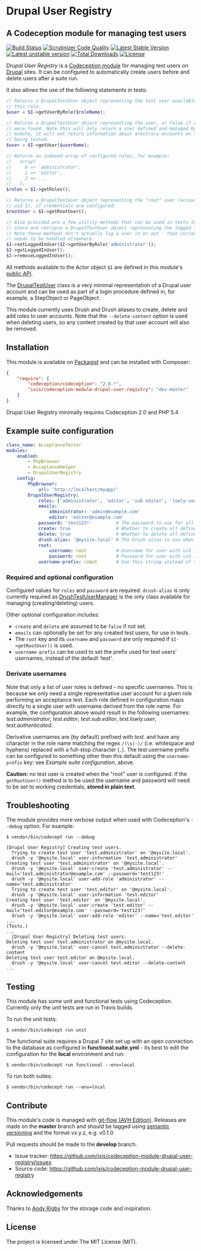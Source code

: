 Drupal User Registry
===

## A Codeception module for managing test users

[![Build Status](https://travis-ci.org/ixis/codeception-module-drupal-user-registry.svg?branch=feature/add-tests)](https://travis-ci.org/ixis/codeception-module-drupal-user-registry) [![Scrutinizer Code Quality](https://scrutinizer-ci.com/g/ixis/codeception-module-drupal-user-registry/badges/quality-score.png?b=master)](https://scrutinizer-ci.com/g/ixis/codeception-module-drupal-user-registry/?branch=master) [![Latest Stable Version](https://poser.pugx.org/pfaocle/codeception-module-drupal-user-registry/v/stable.svg)](https://packagist.org/packages/pfaocle/codeception-module-drupal-user-registry) [![Latest unstable version](https://poser.pugx.org/pfaocle/codeception-module-drupal-user-registry/v/unstable.svg)](https://packagist.org/packages/pfaocle/codeception-module-drupal-user-registry) [![Total Downloads](https://poser.pugx.org/pfaocle/codeception-module-drupal-user-registry/downloads)](https://packagist.org/packages/pfaocle/codeception-module-drupal-user-registry) [![License](https://poser.pugx.org/pfaocle/codeception-module-drupal-user-registry/license.svg)](https://packagist.org/packages/pfaocle/codeception-module-drupal-user-registry)

_Drupal User Registry_ is a [Codeception module](http://codeception.com/addons) for managing test users on [Drupal](https://www.drupal.org/) sites. It can be configured to automatically create users before and delete users after a suite run.

It also allows the use of the following statements in tests:

```php
// Returns a DrupalTestUser object representing the test user available for
// this role.
$user = $I->getUserByRole($roleName);

// Returns a DrupalTestUser object representing the user, or false if no users
// were found. Note this will only return a user defined and managed by this
// module, it will not return information about arbitrary accounts on the site
// being tested.
$user = $I->getUser($userName);

// Returns an indexed array of configured roles, for example:
//   array(
//     0 => 'administrator',
//     1 => 'editor',
//     2 => ...
//   );
$roles = $I->getRoles();

// Returns a DrupalTestUser object representing the "root" user (account with
// uid 1), if credentials are configured:
$rootUser = $I->getRootUser();

// Also provided are a few utility methods that can be used in tests to
// store and retrieve a DrupalTestUser object representing the logged in user.
// Note these methods don't actually log a user in or out - that currently
// needs to be handled elsewhere.
$I->setLoggedInUser($I->getUserByRole('administrator'));
$I->getLoggedInUser();
$I->removeLoggedInUser();
```

All methods available to the Actor object `$I` are defined in this module's [public API](https://github.com/pfaocle/codeception-module-drupal-user-registry/blob/master/API.md).

The [DrupalTestUser](https://github.com/pfaocle/codeception-module-drupal-user-registry/blob/master/src/Drupal/UserRegistry/DrupalTestUser.php) class is a very minimal representation of a Drupal user account and can be used as part of a login procedure defined in, for example, a StepObject or PageObject.

This module currently uses Drush and Drush aliases to create, delete and add roles to user accounts. Note that the `--delete-content` option is used when deleting users, so any content created by that user account will also be removed.


## Installation

This module is available on [Packagist](https://packagist.org/packages/ixis/codeception-module-drupal-user-registry) and can be installed with Composer:

```json
{
    "require": {
        "codeception/codeception": "2.0.*",
        "ixis/codeception-module-drupal-user-registry": "dev-master"
    }
}
```

Drupal User Registry minimally requires Codeception 2.0 and PHP 5.4


## Example suite configuration

```yaml
class_name: AcceptanceTester
modules:
    enabled:
        - PhpBrowser
        - AcceptanceHelper
        - DrupalUserRegistry
    config:
        PhpBrowser:
            url: 'http://localhost/myapp/'
        DrupalUserRegistry:
            roles: ['administrator', 'editor', 'sub editor', 'lowly-user', 'authenticated']  # A list of user roles.
            emails:
                administrator: 'admin@example.com'
                editor: 'editor@example.com'
            password: 'test123!'         # The password to use for all test users.
            create: true                 # Whether to create all defined test users at the start of the suite.
            delete: true                 # Whether to delete all defined test users at the end of the suite.
            drush-alias: '@mysite.local' # The Drush alias to use when managing users via DrushTestUserManager.
            root:
                username: root           # Username for user with uid 1.
                password: root           # Password for user with uid 1.
            username-prefix: robot       # Use this string instead of the default 'test' for prefixing test usernames.
```

### Required and optional configuration

Configured values for `roles` and `password` are required. `drush-alias` is only currently required as [DrushTestUserManager](https://github.com/pfaocle/codeception-module-drupal-user-registry/blob/master/src/Drupal/UserRegistry/DrushTestUserManager.php) is the only class available for managing (creating/deleting) users.

Other optional configuration includes:

* `create` and `delete` are assumed to be `false` if not set.
* `emails` can optionally be set for any created test users, for use in tests.
* The `root` key and its `username` and `password` are only required if `$I->getRootUser()` is used.
* `username-prefix` can be used to set the prefix used for test users' usernames, instead of the default 'test'.

### Derivate usernames

Note that only a list of user roles is defined - no specific usernames. This is because we only need a single representative user account for a given role performing an acceptance test. Each role defined in configuration maps directly to a single user with username derived from the role name. For example, the configuration above would result in the following usernames: _test.administrator_, _test.editor_, _test.sub.editor_, _test.lowly.user_, _test.authenticated_.

Derivative usernames are (by default) prefixed with _test._ and have any character in the role name matching the regex `/(\s|-)/` (i.e. whitespace and hyphens) replaced with a full-stop character (`.`). The test username prefix can be configured to something other than this default using the `username-prefix` key: see _Example suite configuration_, above.


**Caution:** no test user is created when the "root" user is configured. If the `getRootUser()` method is to be used the username and password will need to be set to working credentials, **stored in plain text**.


## Troubleshooting

The module provides more verbose output when used with Codeception's `--debug` option. For example:

    $ vendor/bin/codecept run --debug

    [Drupal User Registry] Creating test users.
      Trying to create test user 'test.administrator' on '@mysite.local'.
      drush -y '@mysite.local' user-information 'test.administrator'
    Creating test user 'test.administrator' on '@mysite.local'.
      drush -y '@mysite.local' user-create 'test.administrator' --mail='test.administrator@example.com' --password='test123!'
      drush -y '@mysite.local' user-add-role 'administrator' --name='test.administrator'
      Trying to create test user 'test.editor' on '@mysite.local'.
      drush -y '@mysite.local' user-information 'test.editor'
    Creating test user 'test.editor' on '@mysite.local'.
      drush -y '@mysite.local' user-create 'test.editor' --mail='test.editor@example.com' --password='test123!'
      drush -y '@mysite.local' user-add-role 'editor' --name='test.editor'
    ...
    (Tests.)
    ...
      [Drupal User Registry] Deleting test users.
    Deleting test user test.administrator on @mysite.local.
      drush -y '@mysite.local' user-cancel test.administrator --delete-content
    Deleting test user test.editor on @mysite.local.
      drush -y '@mysite.local' user-cancel test.editor --delete-content
    ...


## Testing

This module has some unit and functional tests using Codeception. Currently only
the unit tests are run in Travis builds.

To run the unit tests:

    $ vendor/bin/codecept run unit

The functional suite requires a Drupal 7 site set up with an open connection to
the database as configured in **functional.suite.yml** - its best to edit the
configuration for the **local** environment and run:

    $ vendor/bin/codecept run functional --env=local

To run both suites:

    $ vendor/bin/codecept run --env=local


## Contribute

This module's code is managed with [git-flow (AVH Edition)](https://github.com/petervanderdoes/gitflow-avh).
Releases are made on the **master** branch and should be tagged using
[semantic versioning](http://semver.org/) and the format vx.y.z, e.g. v0.1.0

Pull requests should be made to the **develop** branch.

- Issue tracker: https://github.com/ixis/codeception-module-drupal-user-registry/issues
- Source code: https://github.com/ixis/codeception-module-drupal-user-registry


## Acknowledgements

Thanks to [Andy Rigby](https://github.com/ixisandyr) for the storage code and inspiration.


## License

The project is licensed under The MIT License (MIT).
